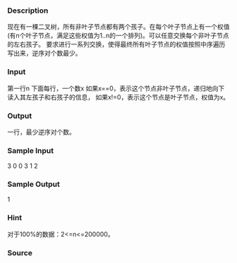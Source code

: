
### Description
现在有一棵二叉树，所有非叶子节点都有两个孩子。在每个叶子节点上有一个权值(有n个叶子节点，满足这些权值为1..n的一个排列)。可以任意交换每个非叶子节点的左右孩子。
要求进行一系列交换，使得最终所有叶子节点的权值按照中序遍历写出来，逆序对个数最少。

### Input
第一行n
下面每行，一个数x
如果x==0，表示这个节点非叶子节点，递归地向下读入其左孩子和右孩子的信息，
如果x!=0，表示这个节点是叶子节点，权值为x。

### Output
一行，最少逆序对个数。

### Sample Input
3
0
0
3
1
2

### Sample Output
1
### Hint
对于100%的数据：2<=n<=200000。
### Source
